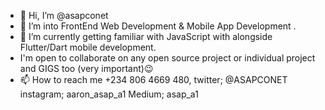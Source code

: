 - 👋 Hi, I’m @asapconet
- 👀 I’m into FrontEnd Web Development & Mobile App Development .
- 🌱 I’m currently getting familiar with JavaScript with alongside Flutter/Dart mobile development.
- I'm open to collaborate on any open source project or individual project and GIGS too (very important)😉
- 📫 How to reach me +234 806 4669 480, 
twitter; @ASAPCONET
instagram; aaron_asap_a1
Medium; asap_a1
<!---
asapconet/asapconet is a ✨ special ✨ repository because its `README.md` (this file) appears on your GitHub profile.
You can click the Preview link to take a look at your changes.
--->
